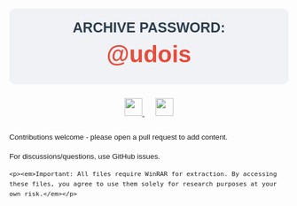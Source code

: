 <div align="center" style="font-family: Arial, sans-serif">

<!-- Основной акцент на пароле -->
<div style="background: #f0f2f5; padding: 20px; border-radius: 10px; margin: 20px 0; max-width: 500px">
    <div style="font-size: 1.8em; font-weight: 600; color: #2c3e50">ARCHIVE PASSWORD:</div>
    <div style="font-size: 3em; font-weight: 800; color: #e74c3c; margin: 10px 0">@udois</div>
</div>

<!-- Компактные соц-кнопки -->
<div style="margin: 25px 0">
    <a href="https://t.me/cajbanx" style="margin: 0 10px">
        <img src="https://img.shields.io/badge/Telegram-26A5E4?style=for-the-badge&logo=telegram&logoColor=white" height="32">
    </a>
    <a href="https://discord.gg/XJsV7r5Yfh" style="margin: 0 10px">
        <img src="https://img.shields.io/badge/Discord-5865F2?style=for-the-badge&logo=discord&logoColor=white" height="32">
    </a>
</div>

<!-- Информационный текст -->
<div style="text-align: left; max-width: 600px; margin: 0 auto; font-size: 0.95em; line-height: 1.6">
    <p>Contributions welcome - please open a pull request to add content.</p>
    <p>For discussions/questions, use GitHub issues.</p>
    
    <p><em>Important: All files require WinRAR for extraction. By accessing these files, you agree to use them solely for research purposes at your own risk.</em></p>
</div>

</div>
